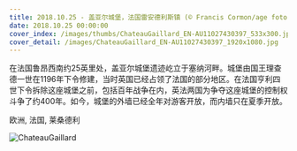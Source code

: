 ```yaml
---
title: 2018.10.25 - 盖亚尔城堡，法国雷安德利斯镇 (© Francis Cormon/age fotostock)
date: 2018.10.25 00:00:00
cover_index: /images/thumbs/ChateauGaillard_EN-AU11027430397_533x300.jpg
cover_detail: /images/ChateauGaillard_EN-AU11027430397_1920x1080.jpg
---
```


在法国鲁昂西南约25英里处，盖亚尔城堡遗迹屹立于塞纳河畔。城堡由国王理查德一世在1196年下令修建，当时英国已经占领了法国的部分地区。在法国亨利四世下令拆除这座城堡之前，包括百年战争在内，英法两国为争夺这座城堡的控制权斗争了约400年。如今，城堡的外墙已经全年对游客开放，而内墙只在夏季开放。

欧洲, 法国, 莱桑德利

![ChateauGaillard](/images/ChateauGaillard_EN-AU11027430397_1920x1080.jpg)
